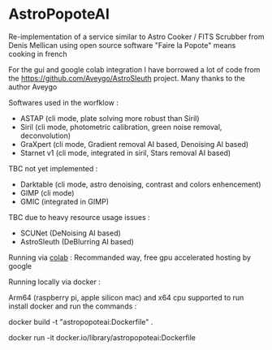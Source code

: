 # AstroPopoteAI

Re-implementation of a service similar to Astro Cooker / FITS Scrubber from Denis Mellican using open source software
"Faire la Popote" means cooking in french

For the gui and google colab integration I have borrowed a lot of code from the https://github.com/Aveygo/AstroSleuth project. Many thanks to the author Aveygo

Softwares used in the worfklow :

- ASTAP (cli mode, plate solving more robust than Siril)
- Siril (cli mode, photometric calibration, green noise removal, deconvolution)
- GraXpert (cli mode, Gradient removal AI based, Denoising AI based)
- Starnet v1 (cli mode, integrated in siril, Stars removal AI based)

TBC not yet implemented :

- Darktable (cli mode, astro denoising, contrast and colors enhencement)
- GIMP (cli mode)
- GMIC (integrated in GIMP)

TBC due to heavy resource usage issues :

- SCUNet (DeNoising AI based)
- AstroSleuth (DeBlurring AI based)

Running via [colab](https://colab.research.google.com/github/nicastel/AstroPopoteAI/blob/main/AstroPopoteAI.ipynb) : Recommanded way, free gpu accelerated hosting by google

Running locally via docker :

Arm64 (raspberry pi, apple silicon mac) and x64 cpu supported
to run install docker and run the commands :

docker build -t "astropopoteai:Dockerfile" .

docker run -it docker.io/library/astropopoteai:Dockerfile
